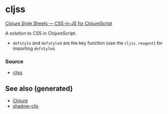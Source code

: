 # cljss

[Clojure Style Sheets — CSS-in-JS for
ClojureScript](https://clj-commons.org/cljss/)

A solution to CSS in ClojureScript.

  - `defstyle` and `defstyled` are the key function (use the
    `cljss.reagent`) for importing `defstyled`.

### Source

  - [cljss](https://github.com/clj-commons/cljss)

## See also (generated)

  - [Clojure](./../decks/clojure.md)
  - [shadow-cljs](./20200430154647-shadow_cljs.md)
